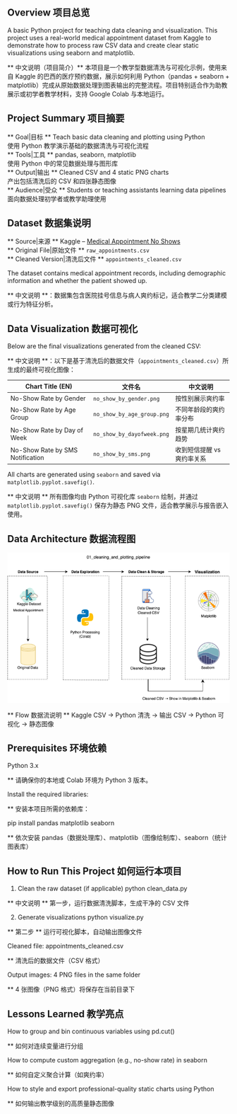 ## Overview 项目总览
  
A basic Python project for teaching data cleaning and visualization. This project uses a real-world medical appointment dataset from Kaggle to demonstrate how to process raw CSV data and create clear static visualizations using seaborn and matplotlib.

** 中文说明（项目简介）** 本项目是一个教学型数据清洗与可视化示例，使用来自 Kaggle 的巴西的医疗预约数据，展示如何利用 Python（pandas + seaborn + matplotlib）完成从原始数据处理到图表输出的完整流程。项目特别适合作为助教展示或初学者教学材料，支持 Google Colab 与本地运行。

## Project Summary 项目摘要

** Goal|目标 ** Teach basic data cleaning and plotting using Python  
  使用 Python 教学演示基础的数据清洗与可视化流程  
** Tools|工具 ** pandas, seaborn, matplotlib  
  使用 Python 中的常见数据处理与图形库  
** Output|输出 ** Cleaned CSV and 4 static PNG charts  
  产出包括清洗后的 CSV 和四张静态图像  
** Audience|受众 ** Students or teaching assistants learning data pipelines  
  面向数据处理初学者或教学助理使用

## Dataset 数据集说明

** Source|来源 ** Kaggle – [Medical Appointment No Shows](https://www.kaggle.com/datasets/joniarroba/noshowappointments)  
** Original File|原始文件 ** `raw_appointments.csv`  
** Cleaned Version|清洗后文件 ** `appointments_cleaned.csv`

The dataset contains medical appointment records, including demographic information and whether the patient showed up.

** 中文说明 **：数据集包含医院挂号信息与病人爽约标记，适合教学二分类建模或行为特征分析。

## Data Visualization 数据可视化

Below are the final visualizations generated from the cleaned CSV:

** 中文说明 **：以下是基于清洗后的数据文件（`appointments_cleaned.csv`）所生成的最终可视化图像：

| Chart Title (EN)                  | 文件名                        | 中文说明                             |
|----------------------------------|-------------------------------|--------------------------------------|
| No-Show Rate by Gender           | `no_show_by_gender.png`       | 按性别展示爽约率                     |
| No-Show Rate by Age Group        | `no_show_by_age_group.png`    | 不同年龄段的爽约率分布               |
| No-Show Rate by Day of Week      | `no_show_by_dayofweek.png`    | 按星期几统计爽约趋势                 |
| No-Show Rate by SMS Notification | `no_show_by_sms.png`          | 收到短信提醒 vs 爽约率关系           |

All charts are generated using `seaborn` and saved via `matplotlib.pyplot.savefig()`.

** 中文说明 ** 所有图像均由 Python 可视化库 `seaborn` 绘制，并通过 `matplotlib.pyplot.savefig()` 保存为静态 PNG 文件，适合教学展示与报告嵌入使用。

## Data Architecture 数据流程图

![Pipeline Diagram](cleaning_and_plotting_pipeline_architecture.png)

** Flow 数据流说明 ** Kaggle CSV → Python 清洗 → 输出 CSV → Python 可视化 → 静态图像

## Prerequisites 环境依赖
  
Python 3.x

** 请确保你的本地或 Colab 环境为 Python 3 版本。
    
Install the required libraries:

** 安装本项目所需的依赖库：
    
pip install pandas matplotlib seaborn
  
** 依次安装 pandas（数据处理库）、matplotlib（图像绘制库）、seaborn（统计图表库）

## How to Run This Project 如何运行本项目

1. Clean the raw dataset (if applicable)
python clean_data.py

** 中文说明 ** 第一步，运行数据清洗脚本，生成干净的 CSV 文件
  
2. Generate visualizations
python visualize.py

** 第二步 ** 运行可视化脚本，自动输出图像文件
  
Cleaned file: appointments_cleaned.csv

** 清洗后的数据文件（CSV 格式）
  
Output images: 4 PNG files in the same folder

** 4 张图像（PNG 格式）将保存在当前目录下
  
## Lessons Learned 教学亮点

How to group and bin continuous variables using pd.cut()

** 如何对连续变量进行分组
   
How to compute custom aggregation (e.g., no-show rate) in seaborn

** 如何自定义聚合计算（如爽约率）
   
How to style and export professional-quality static charts using Python

** 如何输出教学级别的高质量静态图像
